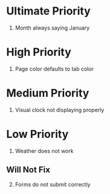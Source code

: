 # Ultimate Priority
1. Month always saying January
# High Priority
1. Page color defaults to tab color
# Medium Priority
1. Visual clock not displaying properly
# Low Priority
1. Weather does not work
## Will Not Fix
2. Forms do not submit correctly
